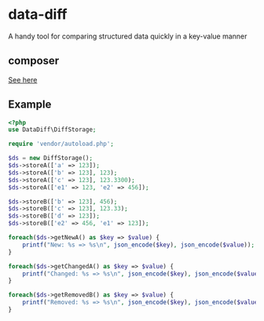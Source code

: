 # data-diff
A handy tool for comparing structured data quickly in a key-value manner

## composer

[See here](https://packagist.org/packages/rkr/data-diff)

## Example

```PHP
<?php
use DataDiff\DiffStorage;

require 'vendor/autoload.php';

$ds = new DiffStorage();
$ds->storeA(['a' => 123]);
$ds->storeA(['b' => 123], 123);
$ds->storeA(['c' => 123], 123.3300);
$ds->storeA(['e1' => 123, 'e2' => 456]);

$ds->storeB(['b' => 123], 456);
$ds->storeB(['c' => 123], 123.33);
$ds->storeB(['d' => 123]);
$ds->storeB(['e2' => 456, 'e1' => 123]);

foreach($ds->getNewA() as $key => $value) {
	printf("New: %s => %s\n", json_encode($key), json_encode($value));
}

foreach($ds->getChangedA() as $key => $value) {
	printf("Changed: %s => %s\n", json_encode($key), json_encode($value));
}

foreach($ds->getRemovedB() as $key => $value) {
	printf("Removed: %s => %s\n", json_encode($key), json_encode($value));
}
```